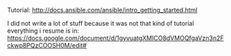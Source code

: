 Tutorial: http://docs.ansible.com/ansible/intro_getting_started.html

I did not write a lot of stuff because it was not that kind of tutorial everything i resume is in: https://docs.google.com/document/d/1gyvuatgXMICO8dVMOQfgaVzn3n2Fckwp8PQzCOOSH0M/edit#
